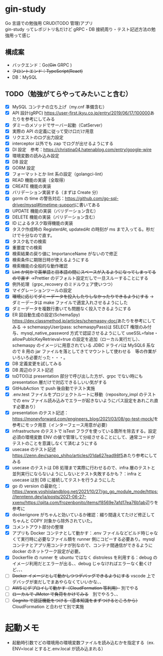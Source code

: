 # gin-study

Go 言語での勉強用 CRUD(TODO 管理)アプリ  
gin-study ってレポジトリ名だけど gRPC・DB 接続周り・テスト記述方法の勉強用って感じ

## 構成案

- バックエンド：Go(~~Gin~~ GRPC )
- ~~フロントエンド：TypeScript(React)~~
- DB：MySQL

## TODO（勉強がてらやってみたいこと含む）

- [x] MySQL コンテナの立ち上げ（my.cnf 準備含む）
- [x] API 設計(gRPC) <https://user-first.ikyu.co.jp/entry/2019/06/17/100000>あたりを参考にしてみる
- [x] ダミーのメソッドでサーバー起動（CatServer）
- [x] 実際の API の定義に従って受け口だけ用意
- [x] リクエストのログ出力設定
- [x] interceptor 以外でも zap でログが出せるようにする
- [x] DI 設定　参考：<https://christina04.hatenablog.com/entry/google-wire>
- [x] 環境変数の読み込み設定
- [x] DB 設定
- [x] GORM 設定
- [x] フォーマットとか lint 系の設定（golangci-lint）
- [x] READ 機能の実装（全取得）
- [x] CREATE 機能の実装
- [x] バリデーション実装する（まずは Create 分）
- [x] gorm の time の警告対応：<https://github.com/go-sql-driver/mysql#timetime-support>に書いてある
- [x] UPDATE 機能の実装（バリデーション含む）
- [x] DELETE 機能の実装（バリデーション含む）
- [x] ID によるタスク取得機能の実装
- [x] タスク作成時の RegisterdAt, updatedAt の時刻が ms まで入ってる。秒だけで十分なので直す。
- [x] タスク名での検索
- [x] 重要度での検索
- [x] 検索結果の戻り値に ImportanceName がないので修正
- [x] 検索条件に期限日時が使えるようにする
- [x] 検索機能の全般的な動作確認
- [x] ~~Lint か何かで英単語と日本語の間にスペースが入るようになってしまってるので直す~~ →Prettier のデフォルト設定だしで一旦スルーすることにする
- [x] 例外処理（grpc_recovery のミドルウェア使いつつ）
- [x] マイグレーションツールの設定
- [x] ~~環境に応じてダミーデータを投入したりしなかったりできるようにする~~ → ダミーデータは make ファイルで適宜入れさせるようにした
- [x] ダミーデータを複数行書いても問題なく投入できるようにする
- [x] ER 図自動生成の設定(SchemaSpy) <https://dev.classmethod.jp/articles/schemaspy-doc/>あたりを参考にしてみる → schemaspyUser(pass: schemaspyPass)は SELECT 権限のみ付与、mysql_native_password 方式で認証させるようにして useSSL=false・allowPublicKeyRetrieval=true の設定を追加（ローカル実行だし）、schemaspy のイメージに用意されている JDBC ドライバは MySQL6 系なので 8 用の jar ファイルを落としてきてマウントして使わせる　等の作業がいろいろ必要だった・・・。
- [x] DB 定義変更を試してみる
- [x] DB 周辺のテスト記述
- [x] toDTO()は presentation 部分で呼び出した方が、grpc でない時にも presentation 層だけで対応できるしいい気がする
- [x] GitHubAction で push 後自動でテスト実施
- [x] .env.test ファイルをプロジェクトルートに移動（repository_impl のテストでの env ファイル読み込みでエラーが起きないようにパス設定をあれこれ直す必要あり）
- [x] presentation のテスト記述：<https://moneyforward.com/engineers_blog/2021/03/08/go-test-mock/>を参考にモック用意（インターフェース用意が必要）
- [x] infrastructure のテストで isTest フラグを使っている箇所を除去する。設定必須の環境変数 ENV の値で管理して分岐させることにして、通常コードがテストのことを意識しなくて済むようにする
- [x] usecase のテスト記述　<https://zenn.dev/sanpo_shiho/articles/01da627ead98f5>あたり参考にしてみる
- [x] usecase のテストは DB 処理まで実際に行わせるので、infra 層のテストと並列実行にならないようにしないとテスト失敗するかも？：infra と usecase は別 DB に接続してテストを行うようにした
- [x] go の version の最新化：<https://www.yoshiislandblog.net/2021/10/27/go_go_module_mode/><https://tenntenn.dev/ja/posts/2021-06-27-xxenv/><https://qiita.com/frozenbonito/items/f8569e7afd17ea76b1ab>辺りを参考に
- [x] dockerignore がちゃんと効いているか確認：綴り間違えてたけど修正してちゃんと COPY 対象から除外されていた。
- [x] コメントアウト部分の整理
- [x] アプリも Docker コンテナとして動かす：.env ファイルなどビルド時じゃなくて実行時に必要なファイル類を runner 側にコピーする必要あり。mysql コンテナとアプリ用コンテナが別なので、コンテナ間通信ができるように docker のネットワーク設定が必要。
- [x] Dockerfile の runner を ubuntu ではなく distroless を利用する：debug のイメージ利用だとエラーが出る、、debug じゃなければエラーなく動くけど、、、
- [ ] ~~Docker イメージとして動かしつつデバッグできるようにする~~ vscode 上でデバッグが楽だしでまあやらなくていいかな、、
- [ ] ~~AWS にデプロイして動かす（CloudFormation 等利用）~~ 別でやる
- [ ] ~~ローカルで JMeter で負荷をかけてみる~~　別でやろう、、
- [ ] ~~Cognito で認証機能をつける（基本知識をまずつけるところから）~~　 CloudFormation と合わせて別で実施

# 起動メモ

- 起動時引数でどの環境用の環境変数ファイルを読み込むかを指定する（ex. ENV=local とすると.env.local が読み込まれる）
